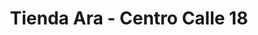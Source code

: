 ---
title: "Tienda Ara - Centro Calle 18"
url: /soledad/tienda-ara-centro-calle-18/
shop: Supermarkt
---